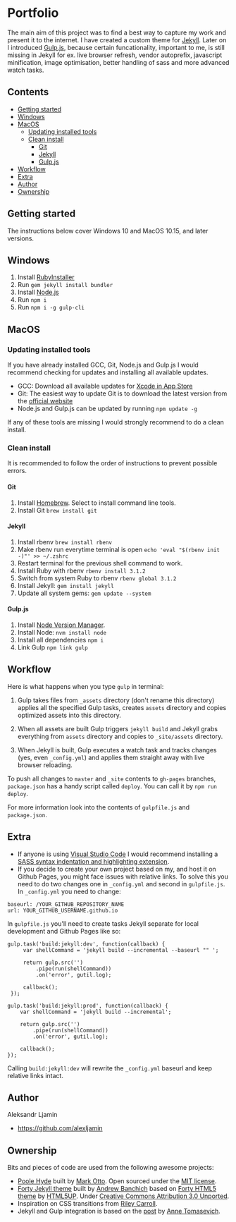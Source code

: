 # Portfolio

The main aim of this project was to find a best way to capture my work and present it to the internet. I have created a custom theme for [Jekyll](https://jekyllrb.com/). Later on I introduced [Gulp.js](https://gulpjs.com/), because certain funcationality, important to me, is still missing in Jekyll for ex. live browser refresh, vendor autoprefix, javascript minification, image optimisation, better handling of sass and more advanced watch tasks.

## Contents

- [Getting started](#getting-started)
- [Windows](#windows)
- [MacOS](#macos)
  - [Updating installed tools](#updating-installed-tools)
  - [Clean install](#clean-install)
    - [Git](#git)
    - [Jekyll](#jekyll)
    - [Gulp.js](#gulp.js)
- [Workflow](#workflow)
- [Extra](#extra)
- [Author](#author)
- [Ownership](#ownership)

## Getting started

The instructions below cover Windows 10 and MacOS 10.15, and later versions.

## Windows

1. Install [RubyInstaller](https://rubyinstaller.org/downloads/)
2. Run `gem jekyll install bundler`
3. Install [Node.js](https://nodejs.org/en/)
4. Run `npm i`
5. Run `npm i -g gulp-cli`

## MacOS

### Updating installed tools

If you have already installed GCC, Git, Node.js and Gulp.js I would recommend checking for updates and installing all available updates.

- GCC: Download all available updates for [Xcode in App Store](https://itunes.apple.com/au/app/xcode/id497799835?mt=12)
- Git: The easiest way to update Git is to download the latest version from the [official website](https://git-scm.com/)
- Node.js and Gulp.js can be updated by running `npm update -g` 

If any of these tools are missing I would strongly recommend to do a clean install.

### Clean install

It is recommended to follow the order of instructions to prevent possible errors.

#### Git

1. Install [Homebrew](https://brew.sh/). Select to install command line tools.
2. Install Git `brew install git`

#### Jekyll

1. Install rbenv `brew install rbenv`
2. Make rbenv run everytime terminal is open `echo 'eval "$(rbenv init -)"' >> ~/.zshrc`
3. Restart terminal for the previous shell command to work.
3. Install Ruby with rbenv `rbenv install 3.1.2`
4. Switch from system Ruby to rbenv `rbenv global 3.1.2`
5. Install Jekyll: `gem install jekyll`
6. Update all system gems: `gem update --system`

#### Gulp.js

1. Install [Node Version Manager](https://github.com/nvm-sh/nvm).
2. Install Node: `nvm install node`
3. Install all dependencies `npm i`
4. Link Gulp `npm link gulp`

## Workflow

Here is what happens when you type `gulp` in terminal:

1. Gulp takes files from `_assets` directory (don't rename this directory) applies all the specified Gulp tasks, creates `assets` directory and copies optimized assets into this directory. 

2. When all assets are built Gulp triggers `jekyll build` and Jekyll grabs everything from `assets` directory and copies to `_site/assets` directory. 

3. When Jekyll is built, Gulp executes a watch task and tracks changes (yes, even `_config.yml`) and applies them straight away with live browser reloading.

To push all changes to `master` and `_site` contents to `gh-pages` branches, `package.json` has a handy script called `deploy`. You can call it by `npm run deploy`. 

For more information look into the contents of `gulpfile.js` and `package.json`.

## Extra

- If anyone is using [Visual Studio Code](https://code.visualstudio.com/) I would recommend installing a [SASS syntax indentation and highlighting extension](https://github.com/TheRealSyler/vscode-sass-indented).
- If you decide to create your own project based on my, and host it on Github Pages, you might face issues with relative links. To solve this you need to do two changes one in `_config.yml` and second in `gulpfile.js`. In `_config.yml` you need to change:
```
baseurl: /YOUR_GITHUB_REPOSITORY_NAME
url: YOUR_GITHUB_USERNAME.github.io
```
  In `gulpfile.js` you'll need to create tasks Jekyll separate for local development and Github Pages like so:
```
gulp.task('build:jekyll:dev', function(callback) {
     var shellCommand = 'jekyll build --incremental --baseurl "" ';
    
     return gulp.src('')
         .pipe(run(shellCommand))
         .on('error', gutil.log);

     callback();
 });

gulp.task('build:jekyll:prod', function(callback) {
    var shellCommand = 'jekyll build --incremental';
    
    return gulp.src('')
        .pipe(run(shellCommand))
        .on('error', gutil.log);

    callback();
});
```
Calling `build:jekyll:dev` will rewrite the `_config.yml` baseurl and keep relative links intact.


## Author

Aleksandr Ljamin
- https://github.com/alexljamin

## Ownership

Bits and pieces of code are used from the following awesome projects:
- [Poole Hyde](https://github.com/poole/hyde) built by [Mark Otto](https://github.com/mdo). Open sourced under the [MIT license](LICENSE.md). 
- [Forty Jekyll theme](https://github.com/andrewbanchich/forty-jekyll-theme) built by [Andrew Banchich](https://github.com/andrewbanchich) based on [Forty HTML5 theme](https://html5up.net/forty) by [HTML5UP](https://html5up.net/). Under [Creative Commons Attribution 3.0 Unported](http://creativecommons.org/licenses/by/3.0/).
- Inspiration on CSS transitions from [Riley Carroll](http://rileycarroll.co/).
- Jekyll and Gulp integration is based on the [post](https://savaslabs.com/2016/10/19/optimizing-jekyll-with-gulp.html) by [Anne Tomasevich](https://github.com/AnneTee).
